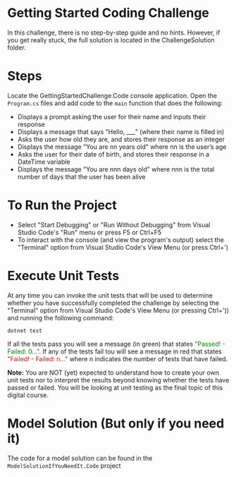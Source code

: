 # Getting Started Coding Challenge
In this challenge, there is no step-by-step guide and no hints. However, if you get really stuck, the full solution is located in the ChallengeSolution folder.

# Steps
Locate the GettingStartedChallenge.Code console application. Open the ```Program.cs``` files and add code to the ```main``` function that does the following:

-	Displays a prompt asking the user for their name and inputs their response
-	Displays a message that says "Hello, ___" (where their name is filled in)
-	Asks the user how old they are, and stores their response as an integer
-	Displays the message "You are nn years old" where nn is the user’s age
-	Asks the user for their date of birth, and stores their response in a DateTime variable
-	Displays the message "You are nnn days old" where nnn is the total number of days that the user has been alive

# To Run the Project
-  Select "Start Debugging" or "Run Without Debugging" from Visual Studio Code's "Run" menu or press F5 or Ctrl+F5
-  To interact with the console (and view the program's output) select the "Terminal" option from Visual Studio Code's View Menu (or press Ctrl+')  

# Execute Unit Tests
At any time you can invoke the unit tests that will be used to determine whether you have successfully completed the challenge by selecting the "Terminal" option from Visual Studio Code's View Menu (or pressing Ctrl+')) and running the following command:

```
dotnet test
```
If all the tests pass you will see a message (in green) that states <span style="color:green">"Passed!  - Failed:   0..."</span>. If any of the tests fail tou will see a message in red that states <span style="color:red">"Failed! - Failed:    n..."</span> where n indicates the number of tests that have failed.

__Note:__ You are NOT (yet) expected to understand how to create your own unit tests nor to interpret the results beyond knowing whether the tests have passed or failed. You will be looking at unit testing as the final topic of this digital course.

# Model Solution (__But only if you need it__)
The code for a model solution can be found in the ```ModelSolutionIfYouNeedIt.Code``` project 